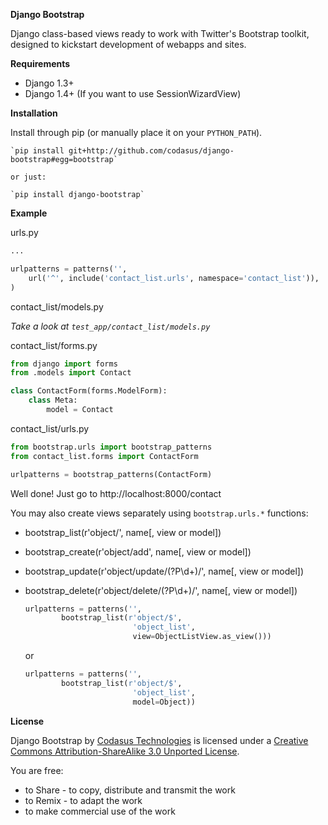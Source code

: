 **Django Bootstrap**

Django class-based views ready to work with Twitter's Bootstrap toolkit, designed to kickstart development of webapps and sites.

**Requirements**

* Django 1.3+
* Django 1.4+ (If you want to use SessionWizardView)

**Installation**

Install through pip (or manually place it on your `PYTHON_PATH`).

    `pip install git+http://github.com/codasus/django-bootstrap#egg=bootstrap`

    or just:

    `pip install django-bootstrap`

**Example**

urls.py

```python
...

urlpatterns = patterns('',
    url('^', include('contact_list.urls', namespace='contact_list')),
)
```

contact_list/models.py

_Take a look at `test_app/contact_list/models.py`_

contact_list/forms.py

```python
from django import forms
from .models import Contact

class ContactForm(forms.ModelForm):
    class Meta:
        model = Contact
```

contact_list/urls.py

```python
from bootstrap.urls import bootstrap_patterns
from contact_list.forms import ContactForm

urlpatterns = bootstrap_patterns(ContactForm)
```

Well done! Just go to http://localhost:8000/contact

You may also create views separately using `bootstrap.urls.*` functions:

*  bootstrap_list(r'object/', name[, view or model])
*  bootstrap_create(r'object/add', name[, view or model])
*  bootstrap_update(r'object/update/(?P<pk>\d+)/', name[, view or model])
*  bootstrap_delete(r'object/delete/(?P<pk>\d+)/', name[, view or model])

    ```python
    urlpatterns = patterns('',
            bootstrap_list(r'object/$',
                            'object_list',
                            view=ObjectListView.as_view()))
    ```

    or

    ```python
    urlpatterns = patterns('',
            bootstrap_list(r'object/$',
                            'object_list',
                            model=Object))
    ```

**License**

Django Bootstrap by [Codasus Technologies](http://codasus.com) is licensed under a [Creative Commons Attribution-ShareAlike 3.0 Unported License](http://creativecommons.org/licenses/by-sa/3.0/).

You are free:

* to Share - to copy, distribute and transmit the work
* to Remix - to adapt the work
* to make commercial use of the work
